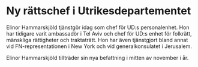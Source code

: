 # Ny rättschef i Utrikesdepartementet

Elinor Hammarskjöld tjänstgör idag som chef för UD:s personalenhet. Hon har tidigare varit ambassadör i Tel Aviv och chef för UD:s enhet för folkrätt, mänskliga rättigheter och traktaträtt. Hon har även tjänstgjort bland annat vid FN\-representationen i New York och vid generalkonsulatet i Jerusalem.

Elinor Hammarskjöld tillträder sin nya befattning i mitten av november i år.
